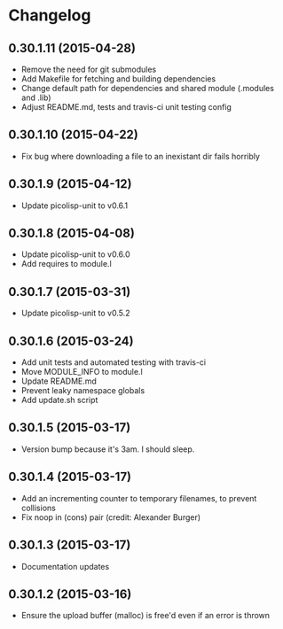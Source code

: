 # Changelog

## 0.30.1.11 (2015-04-28)

  * Remove the need for git submodules
  * Add Makefile for fetching and building dependencies
  * Change default path for dependencies and shared module (.modules and .lib)
  * Adjust README.md, tests and travis-ci unit testing config

## 0.30.1.10 (2015-04-22)

  * Fix bug where downloading a file to an inexistant dir fails horribly

## 0.30.1.9 (2015-04-12)

  * Update picolisp-unit to v0.6.1

## 0.30.1.8 (2015-04-08)

  * Update picolisp-unit to v0.6.0
  * Add requires to module.l

## 0.30.1.7 (2015-03-31)

  * Update picolisp-unit to v0.5.2

## 0.30.1.6 (2015-03-24)

  * Add unit tests and automated testing with travis-ci
  * Move MODULE_INFO to module.l
  * Update README.md
  * Prevent leaky namespace globals
  * Add update.sh script

## 0.30.1.5 (2015-03-17)

  * Version bump because it's 3am. I should sleep.

## 0.30.1.4 (2015-03-17)

  * Add an incrementing counter to temporary filenames, to prevent collisions
  * Fix noop in (cons) pair
    (credit: Alexander Burger)

## 0.30.1.3 (2015-03-17)

  * Documentation updates

## 0.30.1.2 (2015-03-16)

  * Ensure the upload buffer (malloc) is free'd even if an error is thrown
